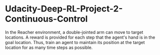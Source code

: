 # Udacity-Deep-RL-Project-2-Continuous-Control
In the Reacher environment, a double-jointed arm can move to target locations. A reward is provided for each step that the agent's hand is in the goal location. Thus, train an agent to maintain its position at the target location for as many time steps as possible.
